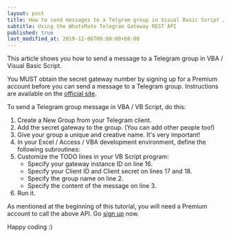 ```yaml
---
layout: post
title: How to send messages to a Telgram group in Visual Basic Script / VBA
subtitle: Using the WhatsMate Telegram Gateway REST API
published: true
last_modified_at: 2019-12-06T00:00:00+08:00
---
```


This article shows you how to send a message to a Telegram group in VBA / Visual Basic Script.

You MUST obtain the secret gateway number by signing up for a Premium account before you can send a message to a Telegram group. Instructions are available on the [official site](https://www.whatsmate.net/telegram-gateway-subscribe.html).


To send a Telegram group message in VBA / VB Script, do this:

1. Create a New Group from your Telegram client.
2. Add the secret gateway to the group. (You can add other people too!)
3. Give your group a unique and creative name. It's very important!
4. In your Excel / Access / VBA development environment, define the following subroutines:  <script src="https://gist.github.com/whatsmate/34dc47ecb8ad5d2689d24ea212382cde.js"></script>
5. Customize the TODO lines in your VB Script program:
   * Specify your gateway instance ID on line 16.
   * Specify your Client ID and Client secret on lines 17 and 18.
   * Specify the group name on line 2.
   * Specify the content of the message on line 3.
6. Run it.


As mentioned at the beginning of this tutorial, you will need a Premium account to call the above API. Go [sign up](https://www.whatsmate.net/telegram-gateway-subscribe.html) now.


Happy coding :) 


<br>
<script async src="//pagead2.googlesyndication.com/pagead/js/adsbygoogle.js"></script>
<ins class="adsbygoogle"
     style="display:inline-block;width:728px;height:90px"
     data-ad-client="ca-pub-7383487179928477"
     data-ad-slot="6959057004"></ins>
<script>
(adsbygoogle = window.adsbygoogle || []).push({});
</script>
<br>


